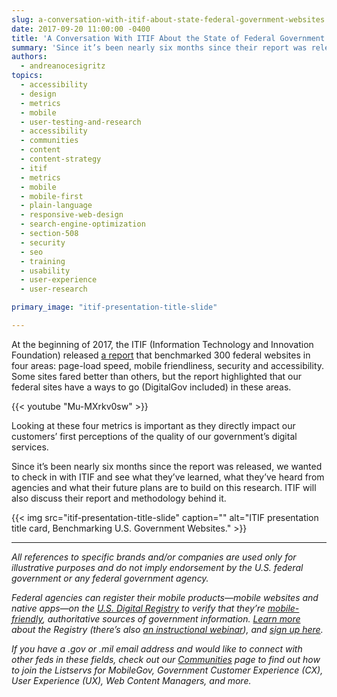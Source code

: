 ```yaml
---
slug: a-conversation-with-itif-about-state-federal-government-websites
date: 2017-09-20 11:00:00 -0400
title: 'A Conversation With ITIF About the State of Federal Government Websites'
summary: 'Since it’s been nearly six months since their report was released, we wanted to check in with ITIF and see what they’ve learned, what they’ve heard from agencies and what their future plans are to build on this research&#46;'
authors:
  - andreanocesigritz
topics:
  - accessibility
  - design
  - metrics
  - mobile
  - user-testing-and-research
  - accessibility
  - communities
  - content
  - content-strategy
  - itif
  - metrics
  - mobile
  - mobile-first
  - plain-language
  - responsive-web-design
  - search-engine-optimization
  - section-508
  - security
  - seo
  - training
  - usability
  - user-experience
  - user-research

primary_image: "itif-presentation-title-slide"

---
```


At the beginning of 2017, the ITIF (Information Technology and Innovation Foundation) released [a report](https://www.digitalgov.gov/2017/03/24/new-itif-report-inspires-a-closer-look-at-website-performance-and-security-here-is-where-to-begin/) that benchmarked 300 federal websites in four areas: page-load speed, mobile friendliness, security and accessibility. Some sites fared better than others, but the report highlighted that our federal sites have a ways to go (DigitalGov included) in these areas.

{{< youtube "Mu-MXrkv0sw" >}} 

Looking at these four metrics is important as they directly impact our customers’ first perceptions of the quality of our government’s digital services.

Since it’s been nearly six months since the report was released, we wanted to check in with ITIF and see what they’ve learned, what they’ve heard from agencies and what their future plans are to build on this research. ITIF will also discuss their report and methodology behind it.

{{< img src="itif-presentation-title-slide" caption="" alt="ITIF presentation title card, Benchmarking U.S. Government Websites." >}}

---

_All references to specific brands and/or companies are used only for illustrative purposes and do not imply endorsement by the U.S. federal government or any federal government agency._

_Federal agencies can register their mobile products—mobile websites and native apps—on the [U.S. Digital Registry](https://usdigitalregistry.digitalgov.gov/) to verify that they’re [mobile-friendly](https://www.digitalgov.gov/2015/10/23/is-your-site-mobile-friendly/), authoritative sources of government information. [Learn more](https://www.digitalgov.gov/2016/02/29/is-your-federal-mobile-app-or-website-in-the-u-s-digital-registry/) about the Registry (there’s also [an instructional webinar](https://www.youtube.com/watch?v=Gn-7m1Cl8Fk)), and [sign up here](https://www.digitalgov.gov/services/u-s-digital-registry/)._

_If you have a .gov or .mil email address and would like to connect with other feds in these fields, check out our [Communities](https://www.digitalgov.gov/communities/) page to find out how to join the Listservs for MobileGov, Government Customer Experience (CX), User Experience (UX), Web Content Managers, and more._
